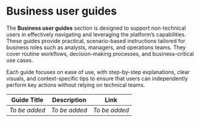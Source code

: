 # Business user guides

The **Business user guides** section is designed to support non-technical users in effectively navigating and leveraging the platform’s capabilities. These guides provide practical, scenario-based instructions tailored for business roles such as analysts, managers, and operations teams. They cover routine workflows, decision-making processes, and business-critical use cases.

Each guide focuses on ease of use, with step-by-step explanations, clear visuals, and context-specific tips to ensure that users can independently perform key actions without relying on technical teams.


| Guide Title | Description | Link |
|-------------|-------------|------|
| _To be added_ | _To be added_ | _To be added_ |

